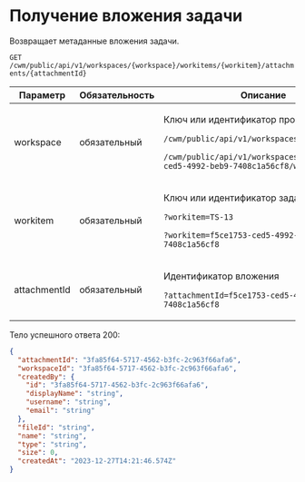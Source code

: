 # Получение вложения задачи

Возвращает метаданные вложения задачи.

`GET /cwm/public/api/v1/workspaces/{workspace}/workitems/{workitem}/attachments/{attachmentId}`

| Параметр     | Обязательность | Описание                                                                                                                                                                                                  |
| ------------ | -------------- | --------------------------------------------------------------------------------------------------------------------------------------------------------------------------------------------------------- |
| workspace    | обязательный   | <p>Ключ или идентификатор пространства</p><p><code>/cwm/public/api/v1/workspaces/KEY/workitems</code></p><p><code>/cwm/public/api/v1/workspaces/f5ce1753-ced5-4992-beb9-7408c1a56cf8/workitems</code></p> |
| workitem     | обязательный   | <p>Ключ или идентификатор задачи</p><p><code>?workitem=TS-13</code></p><p><code>?workitem=f5ce1753-ced5-4992-beb9-7408c1a56cf8</code></p>                                                                 |
| attachmentId | обязательный   | <p>Идентификатор вложения</p><p><code>?attachmentId=f5ce1753-ced5-4992-beb9-7408c1a56cf8</code></p>                                                                                                       |

Тело успешного ответа 200:

```json
{
  "attachmentId": "3fa85f64-5717-4562-b3fc-2c963f66afa6",
  "workspaceId": "3fa85f64-5717-4562-b3fc-2c963f66afa6",
  "createdBy": {
    "id": "3fa85f64-5717-4562-b3fc-2c963f66afa6",
    "displayName": "string",
    "username": "string",
    "email": "string"
  },
  "fileId": "string",
  "name": "string",
  "type": "string",
  "size": 0,
  "createdAt": "2023-12-27T14:21:46.574Z"
}
```
